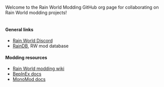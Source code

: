 
Welcome to the Rain World Modding GitHub org page for collaborating on Rain World modding projects! 
<br/><br/>
#### General links
- [Rain World Discord](https://discord.gg/rainworld)
- [RainDB](https://www.raindb.net/), RW mod database

#### Modding resources
- [Rain World modding wiki](https://rainworldmodding.miraheze.org/)
- [BepInEx docs](https://docs.bepinex.dev/)
- [MonoMod docs](https://monomod.dev/)
